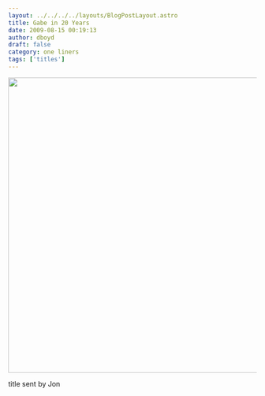 ```yaml
---
layout: ../../../../layouts/BlogPostLayout.astro
title: Gabe in 20 Years
date: 2009-08-15 00:19:13
author: dboyd
draft: false
category: one liners
tags: ['titles']
---
```

<img
    src="https://img.danaboyd.com/images/2009/08/gabeIn20.jpg"
    alt=""
    style="width: auto; height: clamp(0px, 95vh, 600px);"
/>

title sent by Jon